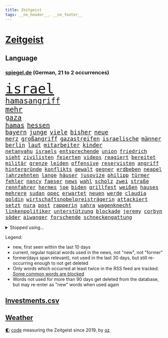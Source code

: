 ```yaml
---
title: Zeitgeist
tags: __no_header__, __no_footer__
---
```


# [Zeitgeist](https://oliz.io/zeitgeist/)

## Language

<h3><a href="https://www.spiegel.de" target="_blank">spiegel.de</a> (German, 21 to 2 occurrences)</h3>
<p style="font-family:monospace">
<span style="font-size:32pt"><a href="news_links.html#israel" class="current">israel</a></span>
<br>
<span style="font-size:18pt"><a href="news_links.html#hamasangriff" class="new">hamasangriff</a></span>
<br>
<span style="font-size:17pt"><a href="news_links.html#mehr" class="current">mehr</a></span>
<br>
<span style="font-size:16pt"><a href="news_links.html#gaza" class="current">gaza</a></span>
<br>
<span style="font-size:15pt"><a href="news_links.html#hamas" class="current">hamas</a></span>
<span style="font-size:15pt"><a href="news_links.html#hessen" class="current">hessen</a></span>
<br>
<span style="font-size:14pt"><a href="news_links.html#bayern" class="current">bayern</a></span>
<span style="font-size:14pt"><a href="news_links.html#junge" class="current">junge</a></span>
<span style="font-size:14pt"><a href="news_links.html#viele" class="current">viele</a></span>
<span style="font-size:14pt"><a href="news_links.html#bisher" class="current">bisher</a></span>
<span style="font-size:14pt"><a href="news_links.html#neue" class="current">neue</a></span>
<br>
<span style="font-size:13pt"><a href="news_links.html#merz" class="current">merz</a></span>
<span style="font-size:13pt"><a href="news_links.html#großangriff" class="new">großangriff</a></span>
<span style="font-size:13pt"><a href="news_links.html#gazastreifen" class="current">gazastreifen</a></span>
<span style="font-size:13pt"><a href="news_links.html#israelische" class="current">israelische</a></span>
<span style="font-size:13pt"><a href="news_links.html#männer" class="current">männer</a></span>
<span style="font-size:13pt"><a href="news_links.html#berlin" class="current">berlin</a></span>
<span style="font-size:13pt"><a href="news_links.html#laut" class="current">laut</a></span>
<span style="font-size:13pt"><a href="news_links.html#mitarbeiter" class="current">mitarbeiter</a></span>
<span style="font-size:13pt"><a href="news_links.html#kinder" class="current">kinder</a></span>
<br>
<span style="font-size:12pt"><a href="news_links.html#netanyahu" class="current">netanyahu</a></span>
<span style="font-size:12pt"><a href="news_links.html#israels" class="current">israels</a></span>
<span style="font-size:12pt"><a href="news_links.html#entsprechende" class="current">entsprechende</a></span>
<span style="font-size:12pt"><a href="news_links.html#union" class="current">union</a></span>
<span style="font-size:12pt"><a href="news_links.html#friedrich" class="current">friedrich</a></span>
<span style="font-size:12pt"><a href="news_links.html#sieht" class="current">sieht</a></span>
<span style="font-size:12pt"><a href="news_links.html#zivilisten" class="current">zivilisten</a></span>
<span style="font-size:12pt"><a href="news_links.html#feierten" class="current">feierten</a></span>
<span style="font-size:12pt"><a href="news_links.html#videos" class="current">videos</a></span>
<span style="font-size:12pt"><a href="news_links.html#reagiert" class="current">reagiert</a></span>
<span style="font-size:12pt"><a href="news_links.html#bereitet" class="current">bereitet</a></span>
<span style="font-size:12pt"><a href="news_links.html#militär" class="current">militär</a></span>
<span style="font-size:12pt"><a href="news_links.html#grenze" class="current">grenze</a></span>
<span style="font-size:12pt"><a href="news_links.html#leiden" class="current">leiden</a></span>
<span style="font-size:12pt"><a href="news_links.html#offensive" class="current">offensive</a></span>
<span style="font-size:12pt"><a href="news_links.html#reservisten" class="current">reservisten</a></span>
<span style="font-size:12pt"><a href="news_links.html#angriff" class="current">angriff</a></span>
<span style="font-size:12pt"><a href="news_links.html#hintergründe" class="current">hintergründe</a></span>
<span style="font-size:12pt"><a href="news_links.html#konflikts" class="current">konflikts</a></span>
<span style="font-size:12pt"><a href="news_links.html#gewalt" class="current">gewalt</a></span>
<span style="font-size:12pt"><a href="news_links.html#gegner" class="current">gegner</a></span>
<span style="font-size:12pt"><a href="news_links.html#erdbeben" class="current">erdbeben</a></span>
<span style="font-size:12pt"><a href="news_links.html#neapel" class="current">neapel</a></span>
<span style="font-size:12pt"><a href="news_links.html#jahrzehnten" class="current">jahrzehnten</a></span>
<span style="font-size:12pt"><a href="news_links.html#lange" class="current">lange</a></span>
<span style="font-size:12pt"><a href="news_links.html#häuser" class="current">häuser</a></span>
<span style="font-size:12pt"><a href="news_links.html#jusovize" class="new">jusovize</a></span>
<span style="font-size:12pt"><a href="news_links.html#philipp" class="current">philipp</a></span>
<span style="font-size:12pt"><a href="news_links.html#türmer" class="current">türmer</a></span>
<span style="font-size:12pt"><a href="news_links.html#fehler" class="current">fehler</a></span>
<span style="font-size:12pt"><a href="news_links.html#nancy" class="current">nancy</a></span>
<span style="font-size:12pt"><a href="news_links.html#faeser" class="current">faeser</a></span>
<span style="font-size:12pt"><a href="news_links.html#news" class="current">news</a></span>
<span style="font-size:12pt"><a href="news_links.html#wahl" class="current">wahl</a></span>
<span style="font-size:12pt"><a href="news_links.html#scholz" class="current">scholz</a></span>
<span style="font-size:12pt"><a href="news_links.html#zwei" class="current">zwei</a></span>
<span style="font-size:12pt"><a href="news_links.html#straße" class="current">straße</a></span>
<span style="font-size:12pt"><a href="news_links.html#rennfahrer" class="current">rennfahrer</a></span>
<span style="font-size:12pt"><a href="news_links.html#hermes" class="new">hermes</a></span>
<span style="font-size:12pt"><a href="news_links.html#joe" class="current">joe</a></span>
<span style="font-size:12pt"><a href="news_links.html#biden" class="current">biden</a></span>
<span style="font-size:12pt"><a href="news_links.html#grillfest" class="new">grillfest</a></span>
<span style="font-size:12pt"><a href="news_links.html#weißen" class="current">weißen</a></span>
<span style="font-size:12pt"><a href="news_links.html#hauses" class="current">hauses</a></span>
<span style="font-size:12pt"><a href="news_links.html#mehrere" class="current">mehrere</a></span>
<span style="font-size:12pt"><a href="news_links.html#sudan" class="current">sudan</a></span>
<span style="font-size:12pt"><a href="news_links.html#opec" class="new">opec</a></span>
<span style="font-size:12pt"><a href="news_links.html#erwartet" class="current">erwartet</a></span>
<span style="font-size:12pt"><a href="news_links.html#neuen" class="current">neuen</a></span>
<span style="font-size:12pt"><a href="news_links.html#werde" class="current">werde</a></span>
<span style="font-size:12pt"><a href="news_links.html#claudia" class="current">claudia</a></span>
<span style="font-size:12pt"><a href="news_links.html#goldin" class="new">goldin</a></span>
<span style="font-size:12pt"><a href="news_links.html#wirtschaftsnobelpreisträgerin" class="new">wirtschaftsnobelpreisträgerin</a></span>
<span style="font-size:12pt"><a href="news_links.html#attackiert" class="current">attackiert</a></span>
<span style="font-size:12pt"><a href="news_links.html#setzt" class="current">setzt</a></span>
<span style="font-size:12pt"><a href="news_links.html#nura" class="new">nura</a></span>
<span style="font-size:12pt"><a href="news_links.html#post" class="current">post</a></span>
<span style="font-size:12pt"><a href="news_links.html#rapperin" class="new">rapperin</a></span>
<span style="font-size:12pt"><a href="news_links.html#sahra" class="current">sahra</a></span>
<span style="font-size:12pt"><a href="news_links.html#wagenknecht" class="current">wagenknecht</a></span>
<span style="font-size:12pt"><a href="news_links.html#linkenpolitiker" class="current">linkenpolitiker</a></span>
<span style="font-size:12pt"><a href="news_links.html#unterstützung" class="current">unterstützung</a></span>
<span style="font-size:12pt"><a href="news_links.html#blockade" class="current">blockade</a></span>
<span style="font-size:12pt"><a href="news_links.html#jeremy" class="new">jeremy</a></span>
<span style="font-size:12pt"><a href="news_links.html#corbyn" class="new">corbyn</a></span>
<span style="font-size:12pt"><a href="news_links.html#söder" class="current">söder</a></span>
<span style="font-size:12pt"><a href="news_links.html#aiwanger" class="current">aiwanger</a></span>
<span style="font-size:12pt"><a href="news_links.html#forschende" class="current">forschende</a></span>
<span style="font-size:12pt"><a href="news_links.html#schneckengattung" class="new">schneckengattung</a></span>
</p>
<details>
<summary>Stopped using...</summary>
<p class="former" style="font-size:12pt">
bestimmte(1082) geduld(1081) tom(1081) weise(1081) anwohner(1080) energien(1080) musiker(1080) weshalb(1080) freundin(1079) arbeitnehmer(1078) einführen(1078) entgegen(1078) entlastet(1078) gegenseitig(1078) gerät(1078) geäußert(1078) schlag(1078) erinnerungen(1077) fußballquiz(1077) kurzfristig(1077) umgehen(1077) untersuchungsausschuss(1077) beschädigt(1076) entlässt(1076) entschädigung(1076) evakuiert(1076) klimawandels(1076) rand(1076) vielerorts(1076) österreichische(1076) ifoinstitut(1075) versorgt(1075) widerspruch(1075) hans(1074) jüngeren(1074) netzwerk(1074) and(1073) behandlung(1073) gezogen(1073) halbfinale(1073) januar(1073) monatelang(1073) rat(1073) stolz(1073) verschärfen(1073) williams(1073) ard(1072) christine(1072) flammen(1072) juli(1072) scheidet(1072) wales(1072) 31(1071) fbi(1071) feierte(1071) genutzt(1071) geändert(1071) ii(1071) springt(1071) erkrankt(1070) starken(1070) unbedingt(1070) wohnhaus(1070) aufruf(1069) geflogen(1069) löste(1069) senkt(1069) weite(1069) pünktlich(1068) gering(1067) klubs(1067) schritte(1067) viertelfinale(1067) fortgesetzt(1066) orbán(1066) siegte(1066) ungarns(1066) veranstalter(1066) beiträge(1065) geklärt(1065) investitionen(1065) feuerwehrleute(1064) zerstören(1064) schaffte(1063) wunder(1060) angeklagten(1059) fit(1059) berühmten(1058) erlebte(1058) erwachsene(1058) haaland(1058) lkw(1058) patient(1058) gang(1057) königin(1056) gefangene(1055) ähnlich(1055) rettete(1054) fan(1053) erschießt(1052) hunger(1052) einbruch(1051) griechischen(1051) abstieg(1050) auseinandersetzung(1050) ältere(1049) profis(1048) solchen(1048) kokain(1046) klimaziele(1042) abgeschlossen(1037) reist(1036) staatlichen(1035) erfolgreichen(1028) kanadas(1028) größe(1007) mängel(1007) politischer(1005) cent(968) gezielt(960) expräsidenten(955) bekannter(950) wolken(932) werte(882) airline(881) fußballstar(874) flohen(833) sammelt(827) novak(823) adac(819) drohenden(814) irre(808) 72(805) verbunden(797) gesund(781) jenseits(771) rückgabe(753) angestellten(747) dokumentiert(729) vorteil(728) schränkt(724) vorfeld(721) millionenhöhe(717) minus(715) krankenkassen(713) rauswurf(711) rwe(704) gewachsen(700) volksverhetzung(700) magazin(697) mond(696) größtem(693) hals(684) energiekonzern(653) verteuert(645) einzig(642) öffentlichrechtlichen(640) frühe(638) rasch(638) marieagnes(637) ben(624) vorbereiten(624) verringern(621) ring(617) großbrand(606) operation(601) royal(596) bestand(595) premierministerin(590) verantwortlichen(585) behauptete(579) stammen(579) absagen(576) vögel(573) problems(570) sklaverei(570) fluss(569) eindrücke(556) kasse(552) finnische(550) zugriff(549) söhne(548) zugegeben(546) breiten(545) kriegsbeginn(543) organisierte(543) flüchten(541) lohn(540) messerattacke(540) talent(535) bezeichnen(533) ergab(533) humor(526) neuerdings(526) 48(525) zusätzlich(521) schlamm(506) dahin(502) trocken(498) halt(497) luisa(494) suchte(488) ran(485) fire(483) elisabeth(482) titelverteidiger(482) steuerzahler(479) angeschlagenen(478) einhalten(478) debattiert(477) iii(472) übung(470) 86(466) yorks(466) provozieren(465) ängste(460) thüringens(458) gelöscht(457) nationale(457) gleichberechtigung(455) tasche(451) 16jähriger(449) großaufgebot(449) partnerin(449) geschichtenewsletter(448) 81(446) l(446) geste(442) batterien(441) trans(441) islamisten(440) rettungsaktion(440) entschuldigen(438) extra(437) ausgewertet(431) umweltschützer(429) neubauer(427) träume(423) eigentliche(422) scheiterten(418) moderator(415) schied(413) gründet(411) traten(409) nebenwirkungen(407) komplikationen(406) verabschiedete(406) mithalten(405) entkommen(401) sicherer(400) 63(399) peru(398) bellingham(391) jude(391) lettland(388) durchaus(376) kriminalität(376) angriffskriegs(375) gerechtfertigt(375) konten(373) rassistischer(373) roboter(373) dunkle(372) gesundheitszustand(371) rechtsradikale(370) unbestimmte(369) verbleib(367) kinderpornografie(366) raumfahrt(366) achtelfinale(365) fortschritte(362) branchen(361) caroline(360) spiegelrecherche(360) klimaaktivistin(357) bestimmen(356) gerecht(354) kurzen(353) dahintersteckt(350) floridas(350) illegales(349) nebel(348) härtesten(344) männliche(343) 160(342) traditionell(341) verurteilten(339) ausgebremst(338) autohersteller(333) missionen(333) neuheiten(333) fraktionschef(331) satelliten(331) sämtliche(328) zulassen(322) ig(312) metall(312) credit(308) kritisierten(308) suisse(308) inhalten(305) südafrikas(305) aufgebaut(304) verunsichert(304) verdoppeln(300) zerschlagen(300) eingestuft(299) abwehr(297) lauter(297) skepsis(296) bestellen(295) regimekritiker(294) überzeugen(293) schränken(292) 47(291) technologien(291) unangenehm(286) gekündigt(284) verwandte(282) gesetzliche(279) kieler(277) begleitung(276) änderung(276) arbeitsplätze(275) eroller(275) escooter(274) weißes(274) dreier(273) konzernchef(273) mittelpunkt(273) freigelassen(270) salat(269) benötigte(268) kongo(268) nizza(268) vergab(266) überflüssig(264) kulturstaatsministerin(263) nannte(263) mächtig(262) gesundheitliche(261) boom(259) immobilienpreise(258) passanten(258) gebühren(255) geschwister(255) erfolgreiche(254) ertragen(252) halbinsel(252) entlang(250) unbezahlbar(250) erlag(249) ausfindig(248) gedenken(247) bakterien(246) ablauf(244) hochhaus(244) mitgerissen(244) nähert(242) vermeintlichen(242) schwache(241) konto(240) erschüttern(237) wesentlich(236) vorschriften(235) leon(234) zwang(234) office(233) anderson(230) aufbruch(230) zubehör(229) vierteljahrhundert(228) traurig(226) verpflichten(226) segelboot(225) fluggesellschaft(224) hunderter(224) geständnis(223) pilotprojekt(223) ringe(222) kennzeichnung(220) unruhe(220) massachusetts(219) nicola(218) brauche(217) stillstand(216) story(215) tourist(215) rostock(210) südtirol(210) umstellung(210) instituts(209) luxusuhren(209) menschliche(209) komplizen(208) amtskollege(206) mund(206) detail(205) müttern(205) aktualisiert(204) on(204) topdiplomat(204) austritt(203) etappensieg(203) fähre(203) rechner(203) ausschnitte(201) verteidigte(201) wendepunkt(201) gala(200) stürme(200) vergnügungspark(200) nairobi(199) wüten(199) randalierer(198) rauch(198) wasserknappheit(198) konkreten(197) löscharbeiten(197) wassermangel(197) autorennen(196) obduziert(196) beigetragen(195) rührt(195) bedrohen(194) carlson(194) tucker(194) wallace(194) hinweg(193) kreuz(193) nützt(193) wagenknechts(193) zeug(193) begangen(192) italienischer(190) usbundesstaats(190) bärin(189) begeben(188) erzbistum(188) griechenlands(188) prioritäten(188) ungeklärt(188) it(187) optionen(187) 55jährige(186) parks(184) wettrennen(184) dürren(183) luke(183) elterngeld(182) goretzka(182) hollywoodstar(182) gestresst(181) zerbrechen(181) dna(180) bestandsaufnahme(178) pascal(178) reißenden(178) aufwendige(177) hauptrolle(177) qiang(177) zittern(177) geknackt(176) kaufkraft(175) länderspiele(175) pool(174) entwickelte(173) linksfraktion(172) erling(171) umfragehoch(171) irren(167) brachten(166) fündig(166) militärstützpunkt(166) raubtier(166) schwachstelle(166) zuständigen(166) augenzeugen(165) verschiedener(164) 1974(163) übergriff(162) festgeklebt(161) kopfzerbrechen(161) angehalten(159) minderjähriger(159) stuft(159) senden(157) zeitung(157) bereiche(156) fühle(156) beleidigung(154) logo(154) statements(154) chips(153) leclerc(153) zehnjährigen(153) 125(152) gedenkt(152) stur(152) zusammenhängen(152) rundumschlag(151) spielten(151) schmelzen(150) tickets(150) überlegungen(150) 180(149) anlegen(148) assange(148) ergeht(148) reue(148) weggefährten(148) trümmerfeld(147) court(146) einfamilienhaus(145) großfeuer(143) mitarbeitenden(143) gebäudeenergiegesetz(142) supreme(142) besatzer(141) kuba(141) verweigern(141) eupläne(140) dárdai(139) look(139) pál(139) spruch(139) genditzki(138) versteckt(138) vorsorglich(138) überfahren(138) palme(137) regierungen(137) sofortprogramm(137) zerren(137) arabischen(136) bka(136) girls(136) hinein(136) evakuierung(135) tarnung(135) weigert(135) erhöhte(134) 58(133) ausgeblieben(133) exbürgermeister(133) gefördert(132) ken(132) konzentrationslager(132) nötigen(132) feinde(131) kolonialismus(131) umbenennung(131) formuliert(130) fünfeinhalb(130) guatemala(130) mühe(130) präsidentschaftswahlkampf(130) anschaut(129) kindesmissbrauchs(129) schönsten(129) florenz(128) nationalpark(128) sachsenhausen(128) südkoreas(128) anschlägen(127) kfrage(127) lee(127) lukrativen(127) rekordsumme(127) weeknd(127) wahlkampfthema(126) landsmann(125) motorräder(125) protestierten(125) eingeliefert(124) that(124) triple(124) außenseiter(123) gosens(123) brad(122) gescheiterten(122) motivierten(122) schlucken(122) auszusteigen(120) lennard(120) wutrede(120) zusammengekommen(120) ärztliche(120) lebenserwartung(119) partien(119) qual(119) rettungsversuch(119) asylanträgen(118) bestritten(118) bundeshaushalt(118) feministin(118) interpretiert(118) sommers(118) telegram(118) usgericht(118) befürchtete(116) belgiens(116) erneuerbarer(116) geländegewinne(115) mobilität(115) rundfahrt(113) einstufung(112) finger(112) scharfen(112) einsparungen(111) einwanderung(111) gelben(111) kinderreportern(111) prosiebensat1(111) versagte(111) bereitschaft(110) getreideabkommens(110) schwangeren(108) abgenommen(107) sandra(107) sympathisch(107) verstrickungen(107) wnba(107) 17jährigen(106) co₂emissionen(106) richtlinie(105) beinen(104) fürth(104) gelte(104) unterschätzen(104) verschwendung(104) millionenschaden(103) schröders(103) sommerpause(103) weltmacht(103) 2006(102) berechnet(102) luftangriffen(102) verstärkung(102) wohnhäuser(102) brasiliens(101) krimbrücke(101) alpinist(100) bundesagentur(100) gespielt(99) linksextremisten(99) regenfällen(99) indischer(98) kommunaler(98) überprüft(98) jannik(96) sinner(96) motorrad(95) niedergang(95) trick(95) bergwacht(94) bezeichnete(94) dnjepr(94) fertiggestellt(94) havertz(94) klimafreundlich(94) nachkommen(94) ralf(94) deadline(93) spiderman(93) spirale(93) 78(92) linker(92) hörte(91) monza(91) ryanair(91) wahlbetrug(91) futuristische(90) füllen(90) just(90) kette(90) like(90) milliardenschweren(90) bezog(89) alpinisten(88) anfragen(88) ertrinkt(88) fußballtransferticker(88) gewöhnlich(88) modellen(88) schwamm(88) selbstbestimmungsgesetz(88) spiegelleitartikel(88) totschlag(88) vergessene(88) verheerendsten(88) anderthalb(87) beach(87) begründete(87) frontal(87) hergestellt(87) ihor(87) karosserien(87) freistaat(86) geheimen(86) lagern(86) vorsaison(86) angelaufen(85) entgleisungen(85) sinkende(85) staatstrauer(85) verbraucherschützern(85) alleiniger(84) brighton(84) cnnchef(84) gewitter(84) kohlenstoff(84) landkreise(84) motorradunfall(84) reparaturen(84) weltranglistenerste(84) winkel(84) aufgelegt(83) aurubis(83) erweist(83) freiewählerchefs(83) friedensnobelpreisträger(83) kupferhersteller(83) programme(83) pur(83) vororten(83) anwesenden(82) aussetzer(82) beeinträchtigungen(82) geparkten(82) herunterzuspielen(82) rechtsradikalen(82) schwach(82) weht(82) auster(81) erbeuteten(81) sensationell(81) umringt(81) alfons(80) bahrain(80) elektromobilität(80) enger(80) gequält(80) geschäfts(80) hinziehen(80) abgaben(79) afdmann(79) covid19(79) freigeben(79) freigesetzt(79) fußballtransfers(79) sechser(79) ärztlichen(79) abzuholen(78) bestohlen(78) brände(78) enttäuschende(78) freiewählerchef(78) geltenden(78) haas(78) soziologin(78) vereinen(78) 2050(77) android(77) beschuldigter(77) digitales(77) fuente(77) millionenschweren(77) neuartige(77) privatpersonen(77) viermal(77) brugger(76) burger(76) cybercrime(76) gelegentlich(76) luka(76) smarten(76) autoverkehr(75) homosexuelle(75) radwege(75) werner(75) wetterphänomene(75) zehntausend(75) analysieren(74) aufgehört(74) entsprechend(74) holten(74) starstürmer(74) topmilitär(74) verordnungen(74) flügelspieler(73) freizeit(73) geschlecht(73) lagerhalle(73) sabotieren(73) selbstbewusst(73) wagnerputsch(73) wertet(73) bundesstaats(72) hohem(72) schlauchboot(72) sprüchen(72) überschwemmt(71) einstellungen(70) gehörten(70) rasenmäher(70) rheinlandpfälzischen(70) 105(69) abhaken(69) ausgefallenen(69) betriebssystem(69) exporteure(69) mähroboter(69) nachvollziehbar(69) schmerzhaft(69) staatsgeldern(68) talk(68) überredet(68) geschwindigkeiten(67) sauna(67) tschetschenischen(67) ataman(66) entpuppt(66) feinden(66) ferda(66) geklettert(66) kaufprämien(66) masken(66) neonazi(66) rekordhalter(66) schwachem(66) stärkerer(66) verkehrschaos(66) abwechselnd(65) armutsbekämpfung(65) böschung(65) herausfordert(65) unterhaltung(65) wozniacki(65) blue(64) bruce(64) favoritenrolle(64) gutverdiener(64) schilderungen(64) archäologie(63) beißen(63) benutzen(63) brocken(63) fahrgast(63) finanzkontrolleure(63) kranken(63) nationalsozialismus(63) putintreuen(63) schwule(63) antidiskriminierungsbeauftragte(62) arbeitslosen(62) ausrede(62) frankenthal(62) geschlechtern(62) krankenwagen(62) antwortet(61) busse(61) büsum(61) eurecht(61) inoffiziellen(61) klassische(61) spione(61) badewannenmord(60) geburtenrate(60) korrigieren(60) kuleba(60) meteorologen(60) angeworben(59) aufstiegsbafög(59) flächen(59) inhaftierten(59) klimaschädlich(59) missbrauchstäter(59) postbankkunden(59) substanz(59) under(59) alkoholkonsum(58) bestsellerautor(58) fraktionsspitze(58) paketbote(58) schnelldurchlauf(58) schwedt(58) syndrom(58) zweijähriger(58) aufrührer(57) eritreafestival(57) k(57) kater(57) service(57) verlogen(57) antreiben(56) berlinale(56) iranischer(56) minutenprotokoll(56) runden(56) russlandpolitik(56) sabotage(56) sexualtherapeutin(56) charly(55) dienstreisen(55) diskreditieren(55) ehrlicher(55) hübner(55) maas(55) prostituierter(55) verknüpft(55) 1700(54) eritreischen(54) kriegsende(54) ordentlich(54) polizeiwagen(54) topklubs(54) übermäßig(54) carolin(53) fahrradbranche(53) kibilder(53) legislaturperiode(53) nominierungen(53) akuter(52) buchhandlung(52) gegenseitige(52) oberstes(52) sagten(52) entkam(51) fremde(51) pädagogen(51) schiene(51) strafbefehl(51) teamkollegen(51) vorcoronaniveau(51) ansatz(50) halbherzig(50) held(50) nebraska(50) rechtsextremist(50) öffnungszeiten(50) braunbärin(49) derartige(49) gemeinsamer(49) kabellos(49) strafkolonie(49) trailer(49) vanmoof(49) chandrayaan3(48) elternhaus(48) gruppenphase(48) implantiert(48) megastar(48) niederbayern(48) siebziger(48) andersdenkende(47) atomkrieg(47) belässt(47) bränden(47) diplomatisches(47) küsst(47) mcdonald's(47) siebzigern(47) verhinderten(47) vize(47) blatt(46) forschenden(46) geschummelt(46) gezündet(46) hollywoodstreik(46) argentinier(45) chicken(45) inka(45) kisysteme(45) kranke(45) vergesslichkeit(45) zusätzlichen(45) abzusetzen(44) days(44) offshorewindparks(44) slowenen(44) wmauftakt(44) wäldern(44) 365(43) abrupt(43) häftling(43) kommunalpolitik(43) umstrittensten(43) abgerissen(42) falschem(42) klausur(42) lockeren(42) afrikanischer(41) klimaforscher(41) nachtzüge(41) römischen(41) wahrgenommen(41) weggebrochen(41) ökosystem(41) einflussreichsten(40) grosz(40) kriegsgerät(40) tourmalet(40) transrechte(40) gehetzt(39) gregor(39) gysi(39) kreuzberg(39) kristin(39) wagners(39) abgezockt(38) disqualifiziert(38) häuserpreise(38) kiexperten(38) moralischen(38) oberen(38) verlagerung(38) vorhersagen(38) überragte(38) übertreffen(38) joan(37) meseberg(37) tuchels(37) verdiente(37) zuständen(37) ampelpläne(36) anfangen(36) manipulieren(36) marokkanischen(36) marschiert(36) umsturz(36) überträger(36) ausnahmezustand(35) boykottieren(35) fußballerin(35) hansa(35) inszenierung(35) knochen(35) losfahren(35) widerlegen(35) woody(35) angezogen(34) nachhaltigen(34) zugesagten(34) akzeptanz(33) debütant(33) gegenspieler(33) gruppenspiel(33) haften(33) jawort(33) mitspielerinnen(33) taifun(33) wmaus(33) getagt(32) rocksänger(32) unbeeindruckt(32) venus(32) vergewaltigungen(32) adoptiert(31) drehte(31) empfing(31) gruppensieg(31) kanarische(31) kostümierten(31) verzockt(31) xavi(31) besuchs(30) bindet(30) gastwirte(30) panikattacken(30) shootingstar(30) streikenden(30) zusehends(30) co2emissionen(29) nbastars(29) therapeutin(29) andauernde(28) drahtzieher(28) fastfoodkette(28) gestiegenen(28) mathieu(28) prominentesten(28) unterschieden(28) übersteigt(28) erregte(27) erschöpft(27) gehaltsplus(27) heftigem(27) momente(27) siri(27) fahrrad(26) kürzen(26) missbrauchsdarstellungen(26) nirgends(26) zweifachen(26) behinderungen(25) billigstrom(25) flugbereitschaft(25) israeli(25) rennstrecke(25) schach(25) scheidung(25) schild(25) versicherten(25) agent(24) sperrung(24) stundenlangen(24) transport(24) brücken(23) einfaches(23) militärapparat(23) professoren(23) rügener(23) tauruslieferungen(23) wertpapiere(23) akzeptiert(22) handyempfang(22) staatsanwältin(22) steckdosen(22) zusammengebrochen(22) automesse(21) elterntaxis(21) gestürmt(21) grenzwerte(20) mittelstand(20) moral(20) 13000(19) armeestützpunkt(19) einschläge(19) exanwalt(19) mustert(19) renteneintrittsalter(19) saudischen(19) wahlbeeinflussung(19) ausweisen(18) deine(18) leide(18) männerteam(18) verpackt(18) bisheriger(17) charmante(17) fantasien(17) hitlers(17) klamotten(17) marinedrohnen(17) pannenflug(17) perus(17) stockwerke(17) trauernder(17) berchtesgadener(16) erweitern(16) ludovic(16) ungesühnt(16) betätigt(15) schwellenländer(15) umverteilung(15) young(15) zurecht(15) allinclusive(14) ausgebrannten(14) euvorgaben(14) exverfassungsschutzchef(14) fristlos(14) hansgeorg(14) maaßen(14) neuauflage(14) omikron(14) populäre(14) sparsame(14) zypern(14) berchtesgaden(13) fitnesstrainer(13) krisengipfel(13) mangelnde(13) pornos(13) spiegelranking(13) technisches(13) act(12) bieter(12) brot(12) füllkrug(12) harald(12) niclas(12) abgehängt(11) achtzigerjahren(11) angepasste(11) auslandsoscar(11) jessica(11) prigoschinabsturz(11) starttermin(11) vorhanden(11) weltmarkt(11) wmsiegerehrung(11)
</p>
</details>
<p>Legend:
<ul>
<li><span class="new">new</span>, first seen within the last 10 days</li>
<li><span class="current">current</span>, regular topical words used in the news, not "new", not "former"</li>
<li><span class="former">former(days span relevant)</span>, not used in the last 30 days, but still re-occurring enough to not get deleted</li>
<li>Only words which occurred at least twice in the RSS feed are tracked. <a href="language/filters.py">Some common words are blocked</a></li>
<li>Words not used for more than 90 days get deleted from the database, but may re-enter as "new" words when used again</li>
</ul>
</p>

## [Investments](investments.html)[.csv](investments.csv)

## [Weather](weather.html)

<footer>
<a href="javascript:toggleTheme()" class="nav">🌓</a>
<a href="https://github.com/ooz/zeitgeist">code</a> measuring the Zeitgeist since 2019, by <a href="https://oliz.io">oz</a>
</footer>
